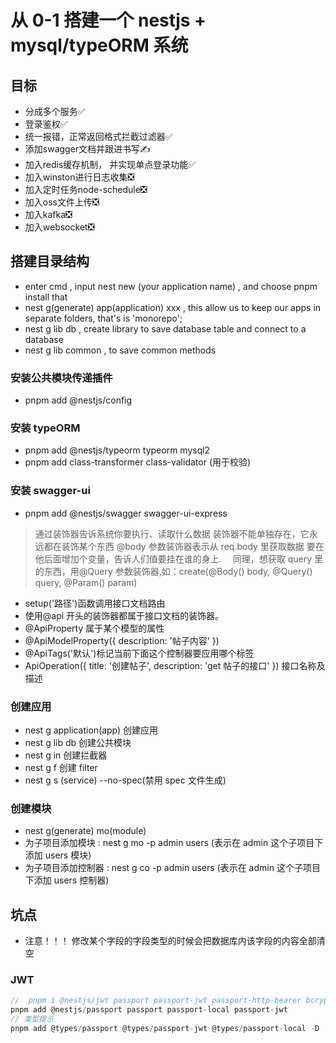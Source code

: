 # 从 0-1 搭建一个 nestjs + mysql/typeORM 系统


## 目标

- 分成多个服务✅
- 登录鉴权✅
- 统一报错，正常返回格式拦截过滤器✅
- 添加swagger文档并跟进书写✍️
- 加入redis缓存机制， 并实现单点登录功能✅
- 加入winston进行日志收集❎
- 加入定时任务node-schedule❎
- 加入oss文件上传❎
- 加入kafka❎
- 加入websocket❎

## 搭建目录结构

- enter cmd , input nest new (your application name) , and choose pnpm install that
- nest g(generate) app(application) xxx , this allow us to keep our apps in separate folders, that's is 'monorepo';
- nest g lib db , create library to save database table and connect to a database
- nest g lib common , to save common methods

### 安装公共模块传递插件

- pnpm add @nestjs/config

### 安装 typeORM

- pnpm add @nestjs/typeorm typeorm mysql2
- pnpm add class-transformer class-validator (用于校验)

### 安装 swagger-ui

- pnpm add @nestjs/swagger swagger-ui-express

<a href="https://docs.nestjs.cn/6/recipes?id=openapi-swagger"></a>

> 通过装饰器告诉系统你要执行、读取什么数据
> 装饰器不能单独存在，它永远都在装饰某个东西
> @body 参数装饰器表示从 req.body 里获取数据 要在他后面增加个变量，告诉人们值要挂在谁的身上.
> 　同理，想获取 query 里的东西，用@Query 参数装饰器,如：create(@Body() body, @Query() query, @Param() param)

- setup('路径')函数调用接口文档路由
- 使用@api 开头的装饰器都属于接口文档的装饰器。
- @ApiProperty 属于某个模型的属性
- @ApiModelProperty({ description: '帖子内容' })
- @ApiTags('默认')标记当前下面这个控制器要应用哪个标签
- ApiOperation({ title: '创建帖子', description: 'get 帖子的接口' }) 接口名称及描述

### 创建应用

- nest g application(app) 创建应用
- nest g lib db 创建公共模块
- nest g in 创建拦截器
- nest g f 创建 filter
- nest g s (service) --no-spec(禁用 spec 文件生成)

### 创建模块

- nest g(generate) mo(module)
- 为子项目添加模块 : nest g mo -p admin users (表示在 admin 这个子项目下添加 users 模块)
- 为子项目添加控制器 : nest g co -p admin users (表示在 admin 这个子项目下添加 users 控制器)

## 坑点

- 注意！！！ 修改某个字段的字段类型的时候会把数据库内该字段的内容全部清空

### JWT

```js
//  pnpm i @nestjs/jwt passport passport-jwt passport-http-bearer bcryptjs
pnpm add @nestjs/passport passport passport-local passport-jwt
// 类型提示
pnpm add @types/passport @types/passport-jwt @types/passport-local -D
```

